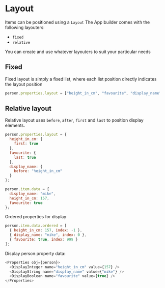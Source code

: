 # Layout

Items can be positioned using a `Layout`
The App builder comes with the following layouters:

- `fixed`
- `relative`

You can create and use whatever layouters to suit your particular needs

## Fixed

Fixed layout is simply a fixed list, where each list position directly indicates the layout position

```js
person.properties.layout = ["height_in_cm", "favourite", "display_name"];
```

## Relative layout

Relative layout uses `before`, `after`, `first` and `last` to position display elements.

```js
person.properties.layout = {
  height_in_cm: {
    first: true
  },
  favourite: {
    last: true
  },
  display_name: {
    before: "height_in_cm"
  }
};

person.item.data = {
  display_name: "mike",
  height_in_cm: 157,
  favourite: true
};
```

Ordered properties for display

```js
person.item.data.ordered = [
  { height_in_cm: 157, index: -1 },
  { display_name: "mike", index: 0 },
  { favourite: true, index: 999 }
];
```

Display person property data:

```js
<Properties obj={person}>
  <DisplayInteger name="height_in_cm" value={157} />
  <DisplayString name="display_name" value={"mike"} />
  <DisplayBoolean name="favourite" value={true} />
</Properties>
```

